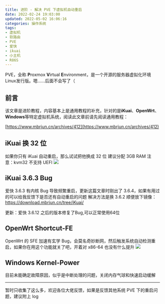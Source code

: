 ```yaml
---
title: 进阶 - 解决 PVE 下虚拟机自动重启
date: 2022-02-24 19:03:00
updated: 2022-05-02 16:06:16
categories: 操作系统
tags:
- 虚拟机
- 软路由
- PVE
- 爱快
- ikuai
- 小主机
- R86S
---
```

PVE，全称 **P**roxmox **V**irtual **E**nvironment，是一个开源的服务器虚拟化环境Linux发行版。嗯……后面不会写了（
<!-- more -->

## 前言

该文章是进阶教程，内容基本上是通用教程的补充，针对的是**iKuai**、**OpenWrt**、**Windows**等特定虚拟机系统，阅读此文章前请先阅读通用教程：

[https://www.mbrjun.cn/archives/412](https://www.mbrjun.cn/archives/412)

## iKuai 换 32 位

如果你只有 iKuai 自动重启，那么试试把他换成 32 位
建议分配 3GB RAM
注意：kvm32 不支持 UEFI
![](https://cos.mbrjun.cn/IMGS/2022/02/24/ku.png)

## iKuai 3.6.3 Bug

爱快 3.6.3 有内核 Bug 导致频繁重启，更新这篇文章时刚出了 3.6.4，如果有用过的可以给我反馈下是否还有自动重启的问题
解决方法是换 3.6.2
顺便放下镜像：https://download.mbrjun.cn/tree/iKuai/

更新：爱快 3.6.12 之后的版本修复了Bug,可以正常使用64位

## OpenWrt Shortcut-FE

OpenWrt 的 SFE 加速有玄学 Bug，会莫名奇妙断网，然后触发系统自动检测重启，如果你在用这个功能就关了吧，开着对 x86-64 也没有什么提升
![](https://cos.mbrjun.cn/IMGS/2022/05/01/rf.png)

## Windows Kernel-Power

目前未能确定故障原因，似乎是中断处理的问题，关闭内存气球和快速启动缓解

---

暂时只收集了这么多，欢迎各位大佬反馈，如果是反馈其他系统 PVE 下的重启问题，建议附上 log
